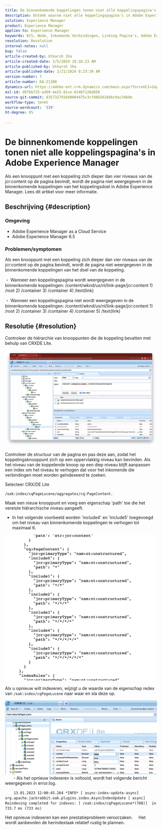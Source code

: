 ```yaml
---
title: De binnenkomende koppelingen tonen niet alle koppelingspagina's in Adobe Experience Manager
description: Ontdek waarom niet alle koppelingspagina's in Adobe Experience Manager worden weergegeven in de binnenkomende koppelingen.
solution: Experience Manager
product: Experience Manager
applies-to: Experience Manager
keywords: KCS, Node, Inkomende Verbindingen, Linking Pagina's, Adobe Experience League, jcr:content, Doel van koppeling
resolution: Resolution
internal-notes: null
bug: false
article-created-by: Utkarsh Jha
article-created-date: 2/5/2024 10:16:23 AM
article-published-by: Utkarsh Jha
article-published-date: 3/21/2024 8:23:39 AM
version-number: 7
article-number: KA-21308
dynamics-url: https://adobe-ent.crm.dynamics.com/main.aspx?forceUCI=1&pagetype=entityrecord&etn=knowledgearticle&id=7c355f9c-0fc4-ee11-9079-6045bd0065f9
exl-id: d076b735-a369-4e25-81ce-62487126d856
source-git-commit: 835732791640004475c3cf468262bbbc9ac34b9e
workflow-type: tm+mt
source-wordcount: '339'
ht-degree: 0%

---
```


# De binnenkomende koppelingen tonen niet alle koppelingspagina&#39;s in Adobe Experience Manager


Als een knooppunt met een koppeling zich dieper dan vier niveaus van de jcr:content op de pagina bevindt, wordt de pagina niet weergegeven in de binnenkomende koppelingen van het koppelingsdoel in Adobe Experience Manager. Lees dit artikel voor meer informatie.

## Beschrijving {#description}


### <b>Omgeving</b>

- Adobe Experience Manager as a Cloud Service
- Adobe Experience Manager 6.5




### <b>Problemen/symptomen</b>

Als een knooppunt met een koppeling zich dieper dan vier niveaus van de jcr:content op de pagina bevindt, wordt de pagina niet weergegeven in de binnenkomende koppelingen van het doel van de koppeling.

・ Wanneer een koppelingspagina wordt weergegeven in de binnenkomende koppelingen: /content/wknd/us/nl/link-page/jcr:content 1) /root 2) /container 3) /container 4) /text(link)

・ Wanneer een koppelingspagina niet wordt weergegeven in de binnenkomende koppelingen: /content/wknd/us/nl/link-page/jcr:content 1) /root 2) /container 3) /container 4) /container 5) /text(link)


## Resolutie {#resolution}


Controleer de hiërarchie van knooppunten die de koppeling bevatten met behulp van CRXDE Lite.

![](assets/667a70ba-a39b-ed11-aad1-6045bd0065b6.png)

Controleer de structuur van de pagina en pas deze aan, zodat het koppelingsknooppunt zich op een oppervlakkig niveau kan bevinden.
Als het niveau van de koppelende knoop op een diep niveau blijft aanpassen een index om het niveau te verhogen dat voor het inkomende die verbindingen moet worden geïndexeerd te zoeken.

Selecteer CRX/DE Lite


```
/oak:index/cqPageLucene/aggregates/cq:PageContent.
```

Maak een nieuw knooppunt en voeg een eigenschap &#39;path&#39; toe die het vereiste hiërarchische niveau aangeeft.
- In het volgende voorbeeld worden &#39;include4&#39; en &#39;include5&#39; toegevoegd om het niveau van binnenkomende koppelingen te verhogen tot maximaal 6.

![](assets/72c18342-0e9e-ed11-aad1-6045bd0067ea.png)

Als u opnieuw wilt indexeren, wijzigt u de waarde van de eigenschap redex van `/oak:index/cqPageLucene` naar waar en sla deze op.

![](assets/a4203d8b-0e9e-ed11-aad1-6045bd0067ea.png)
  
    - Als het opnieuw indexeren is voltooid, wordt het volgende bericht weergegeven in error.log.

`    13.01.2023 12:00:45.264 *INFO* [ async-index-update-async]  org.apache.jackrabbit.oak.plugins.index.AsyncIndexUpdate [ async]  Reindexing completed for indexes: [ /oak:index/cqPageLucene*(788)]  in 733.7 ms (733 ms)`

Het opnieuw indexeren kan een prestatieprobleem veroorzaken.
    Het wordt aanbevolen de herindextaak relatief rustig te plannen.
